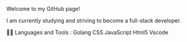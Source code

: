 Welcome to my GitHub page!

I am currently studying and striving to become a full-stack developer.

👨‍💻 Languages and Tools :
Golang  CSS  JavaScript  Html5  Vscode 
